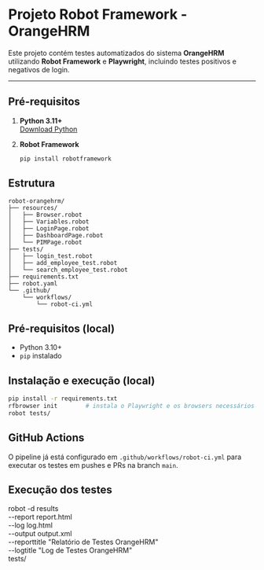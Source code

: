 # Projeto Robot Framework - OrangeHRM

Este projeto contém testes automatizados do sistema **OrangeHRM** utilizando **Robot Framework** e **Playwright**, incluindo testes positivos e negativos de login.

---

## Pré-requisitos

1. **Python 3.11+**  
   [Download Python](https://www.python.org/downloads/)

2. **Robot Framework**  
   ```bash
   pip install robotframework


## Estrutura

```
robot-orangehrm/
├── resources/
│   ├── Browser.robot
│   ├── Variables.robot
│   ├── LoginPage.robot
│   ├── DashboardPage.robot
│   └── PIMPage.robot
├── tests/
│   ├── login_test.robot
│   ├── add_employee_test.robot
│   └── search_employee_test.robot
├── requirements.txt
├── robot.yaml
└── .github/
    └── workflows/
        └── robot-ci.yml
```

## Pré-requisitos (local)
- Python 3.10+
- `pip` instalado



## Instalação e execução (local)

```bash
pip install -r requirements.txt
rfbrowser init        # instala o Playwright e os browsers necessários
robot tests/
```

## GitHub Actions

O pipeline já está configurado em `.github/workflows/robot-ci.yml` para executar os testes em pushes e PRs na branch `main`.

## Execução dos testes
robot -d results \
      --report report.html \
      --log log.html \
      --output output.xml \
      --reporttitle "Relatório de Testes OrangeHRM" \
      --logtitle "Log de Testes OrangeHRM" \
      tests/

